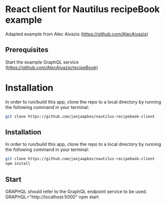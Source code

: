 # React client for Nautilus recipeBook example

Adapted example from Alec Aivazis (https://github.com/AlecAivazis)

## Prerequisites
Start the example GraphQL service (https://github.com/AlecAivazis/recipeBook)

# Installation

In order to run/build this app, clone the repo to a local directory by running the following command in your terminal:

```bash
git clone https://github.com/janjaapbos/nautilus-recipebook-client
```

## Installation
In order to run/build this app, clone the repo to a local directory by running the following command in your terminal:

```bash
git clone https://github.com/janjaapbos/nautilus-recipebook-client
npm install
```

## Start
GRAPHQL should refer to the GraphQL endpoint service to be used.
    GRAPHQL="http://localhost:5000" npm start
